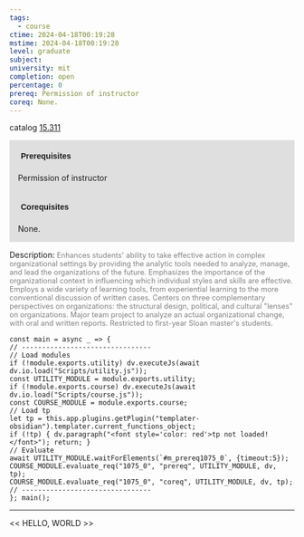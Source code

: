 ```yaml
---
tags:
  - course
ctime: 2024-04-18T00:19:28
mstime: 2024-04-18T00:19:28
level: graduate
subject: 
university: mit
completion: open
percentage: 0
prereq: Permission of instructor
coreq: None.
---
```


catalog [15.311](http://student.mit.edu/catalog/m15b.html#15.311)

<span style="display: block; padding: 15px; background-color: rgb(100, 100, 100, 0.2);"><font id="m_prereq1075_0" style="display: block; font-family: Arial, sans-serif; font-weight: bold; padding: 5px">Prerequisites</font><br><span id="prereq1075_0">Permission of instructor</span></span>
<span style="display: block; padding: 15px; background-color: rgb(100, 100, 100, 0.2);"><font id="m_coreq1075_0" style="display: block; font-family: Arial, sans-serif; font-weight: bold; padding: 5px">Corequisites</font><br><span id="coreq1075_0">None.</span></span>

<font style="">Description:</font>
<font style="color: grey; font-size: 0.8rem;">Enhances students' ability to take effective action in complex organizational settings by providing the analytic tools needed to analyze, manage, and lead the organizations of the future. Emphasizes the importance of the organizational context in influencing which individual styles and skills are effective. Employs a wide variety of learning tools, from experiential learning to the more conventional discussion of written cases. Centers on three complementary perspectives on organizations: the structural design, political, and cultural "lenses" on organizations. Major team project to analyze an actual organizational change, with oral and written reports. Restricted to first-year Sloan master's students.</font>

```dataviewjs
const main = async _ => {
// --------------------------------
// Load modules
if (!module.exports.utility) dv.executeJs(await dv.io.load("Scripts/utility.js"));
const UTILITY_MODULE = module.exports.utility;
if (!module.exports.course) dv.executeJs(await dv.io.load("Scripts/course.js"));
const COURSE_MODULE = module.exports.course;
// Load tp
let tp = this.app.plugins.getPlugin("templater-obsidian").templater.current_functions_object;
if (!tp) { dv.paragraph("<font style='color: red'>tp not loaded!</font>"); return; }
// Evaluate
await UTILITY_MODULE.waitForElements(`#m_prereq1075_0`, {timeout:5});
COURSE_MODULE.evaluate_req("1075_0", "prereq", UTILITY_MODULE, dv, tp);
COURSE_MODULE.evaluate_req("1075_0", "coreq", UTILITY_MODULE, dv, tp);
// --------------------------------
}; main();
```

---

<< HELLO, WORLD >>
